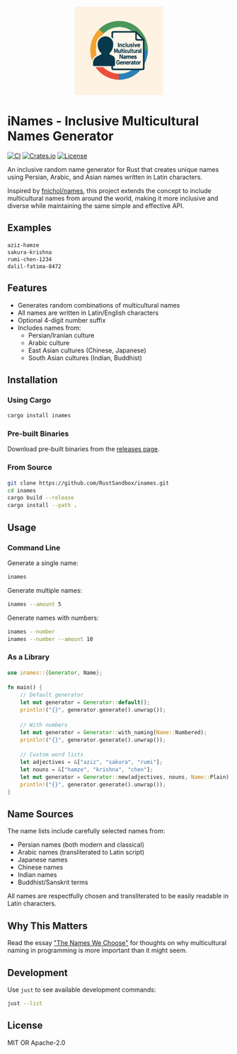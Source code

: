 <div align="center">
  <img src="logo.png" alt="iNames Logo" width="200" height="200">
</div>

# iNames - Inclusive Multicultural Names Generator

[![CI](https://github.com/RustSandbox/inames/actions/workflows/ci.yml/badge.svg)](https://github.com/RustSandbox/inames/actions/workflows/ci.yml)
[![Crates.io](https://img.shields.io/crates/v/inames.svg)](https://crates.io/crates/inames)
[![License](https://img.shields.io/badge/license-MIT%2FApache--2.0-blue.svg)](LICENSE-MIT)

An inclusive random name generator for Rust that creates unique names using Persian, Arabic, and Asian names written in Latin characters. 

Inspired by [fnichol/names](https://github.com/fnichol/names), this project extends the concept to include multicultural names from around the world, making it more inclusive and diverse while maintaining the same simple and effective API.

## Examples

```
aziz-hamze
sakura-krishna
rumi-chen-1234
dalil-fatima-8472
```

## Features

- Generates random combinations of multicultural names
- All names are written in Latin/English characters
- Optional 4-digit number suffix
- Includes names from:
  - Persian/Iranian culture
  - Arabic culture
  - East Asian cultures (Chinese, Japanese)
  - South Asian cultures (Indian, Buddhist)

## Installation

### Using Cargo

```bash
cargo install inames
```

### Pre-built Binaries

Download pre-built binaries from the [releases page](https://github.com/RustSandbox/inames/releases).

### From Source

```bash
git clone https://github.com/RustSandbox/inames.git
cd inames
cargo build --release
cargo install --path .
```

## Usage

### Command Line

Generate a single name:
```bash
inames
```

Generate multiple names:
```bash
inames --amount 5
```

Generate names with numbers:
```bash
inames --number
inames --number --amount 10
```

### As a Library

```rust
use inames::{Generator, Name};

fn main() {
    // Default generator
    let mut generator = Generator::default();
    println!("{}", generator.generate().unwrap());
    
    // With numbers
    let mut generator = Generator::with_naming(Name::Numbered);
    println!("{}", generator.generate().unwrap());
    
    // Custom word lists
    let adjectives = &["aziz", "sakura", "rumi"];
    let nouns = &["hamze", "krishna", "chen"];
    let mut generator = Generator::new(adjectives, nouns, Name::Plain);
    println!("{}", generator.generate().unwrap());
}
```

## Name Sources

The name lists include carefully selected names from:
- Persian names (both modern and classical)
- Arabic names (transliterated to Latin script)
- Japanese names
- Chinese names
- Indian names
- Buddhist/Sanskrit terms

All names are respectfully chosen and transliterated to be easily readable in Latin characters.

## Why This Matters

Read the essay ["The Names We Choose"](ESSAY.md) for thoughts on why multicultural naming in programming is more important than it might seem.

## Development

Use `just` to see available development commands:

```bash
just --list
```

## License

MIT OR Apache-2.0
